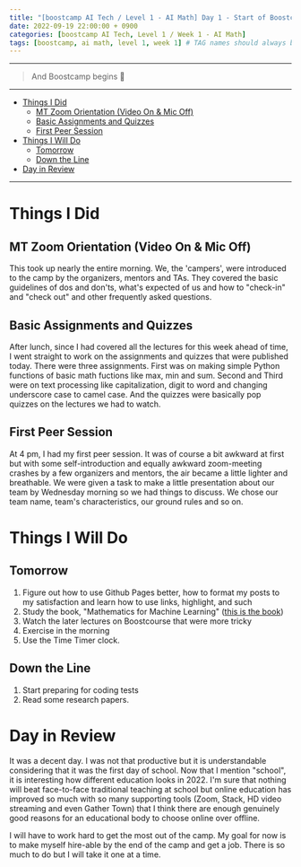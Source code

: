 ```yaml
---
title: "[boostcamp AI Tech / Level 1 - AI Math] Day 1 - Start of Boostcamp AI Tech 4th"
date: 2022-09-19 22:00:00 + 0900
categories: [boostcamp AI Tech, Level 1 / Week 1 - AI Math]
tags: [boostcamp, ai math, level 1, week 1]	# TAG names should always be lowercase
---
```


- - -
> And Boostcamp begins :rocket:
- - -

- [Things I Did](#things-i-did)
  - [MT Zoom Orientation (Video On & Mic Off)](#mt-zoom-orientation-video-on--mic-off)
  - [Basic Assignments and Quizzes](#basic-assignments-and-quizzes)
  - [First Peer Session](#first-peer-session)
- [Things I Will Do](#things-i-will-do)
  - [Tomorrow](#tomorrow)
  - [Down the Line](#down-the-line)
- [Day in Review](#day-in-review)

- - -


# Things I Did

## MT Zoom Orientation (Video On & Mic Off)
This took up nearly the entire morning. We, the 'campers', were introduced to the camp by the organizers, mentors and TAs. They covered the basic guidelines of dos and don'ts, what's expected of us and how to "check-in" and "check out" and other frequently asked questions.  

## Basic Assignments and Quizzes
After lunch, since I had covered all the lectures for this week ahead of time, I went straight to work on the assignments and quizzes that were published today. There were three assignments. First was on making simple Python functions of basic math fuctions like max, min and sum. Second and Third were on text processing like capitalization, digit to word and changing underscore case to camel case. And the quizzes were basically pop quizzes on the lectures we had to watch.

## First Peer Session
At 4 pm, I had my first peer session. It was of course a bit awkward at first but with some self-introduction and equally awkward zoom-meeting crashes by a few organizers and mentors, the air became a little lighter and breathable. We were given a task to make a little presentation about our team by Wednesday morning so we had things to discuss. We chose our team name, team's characteristics, our ground rules and so on.


# Things I Will Do

## Tomorrow
1. Figure out how to use Github Pages better, how to format my posts to my satisfaction and learn how to use links, highlight, and such
2. Study the book, "Mathematics for Machine Learning" ([this is the book](https://mml-book.github.io/book/mml-book.pdf))
3. Watch the later lectures on Boostcourse that were more tricky
4. Exercise in the morning
5. Use the Time Timer clock.

## Down the Line
1. Start preparing for coding tests
2. Read some research papers.

# Day in Review
It was a decent day. I was not that productive but it is understandable considering that it was the first day of school. Now that I mention "school", it is interesting how different education looks in 2022. I'm sure that nothing will beat face-to-face traditional teaching at school but online education has improved so much with so many supporting tools (Zoom, Stack, HD video streaming and even Gather Town) that I think there are enough genuinely good reasons for an educational body to choose online over offline.

I will have to work hard to get the most out of the camp. My goal for now is to make myself hire-able by the end of the camp and get a job. There is so much to do but I will take it one at a time.
